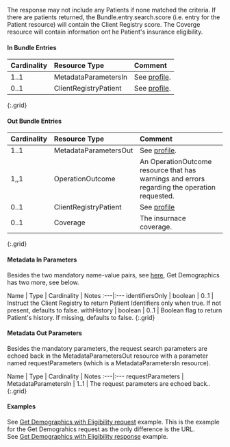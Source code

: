 The response may not include any Patients if none matched the criteria.  If there are patients returned, the Bundle.entry.search.score (i.e. entry for the Patient resource) will contain the Client Registry score.  The Coverge resource will contain information ont he Patient's insurance eligibility.

#### In Bundle Entries

Cardinality | Resource Type | Comment
:---|:---|:---
1..1 | MetadataParametersIn | See [profile](StructureDefinition-bc-metadata-parameters-in.html).
0..1 | ClientRegistryPatient | See [profile](StructureDefinition-bc-patient.html).
{:.grid}

#### Out Bundle Entries

Cardinality | Resource Type | Comment
:---|:---|:---
1..1 | MetadataParametersOut | See [profile](StructureDefinition-bc-metadata-parameters-out.html).
1,,1 | OperationOutcome | An OperationOutcome resource that has warnings and errors regarding the operation requested.
0..1 | ClientRegistryPatient | See [profile](StructureDefinition-bc-patient.html)
0..1 | Coverage | The insurnace coverage.
{:.grid}

#### Metadata In Parameters

Besides the two mandatory name-value pairs, see [here](StructureDefinition-bc-metadata-parameters-in.html), Get Demographics has two more, see below.

Name | Type | Cardinality | Notes
:---|:---
identifiersOnly | boolean | 0..1 | Instruct the Client Registry to return Patient Identifiers only when true. If not present, defaults to false.
withHistory | boolean | 0..1 | Boolean flag to return Patient's history. If missing, defaults to false.
{:.grid}

#### Metadata Out Parameters

Besides the mandatory parameters, the request search parameters are echoed back in the MetadataParametersOut resource with a parameter named requestParameters (which is a MetadataParametersIn resource).

Name | Type | Cardinality | Notes
:---|:---
requestParameters | MetadataParametersIn | 1..1 | The request parameters are echoed back..
{:.grid}

#### Examples

See [Get Demographics with Eligibility request](Bundle-GetDemographics-Request.html) example.  This is the example for the Get Demograhics request as the only difference is the URL.  
See [Get Demographics with Eligibility response](Bundle-Bundle-GetDemographicsWithEligibility-Response-Example.html) example.  
